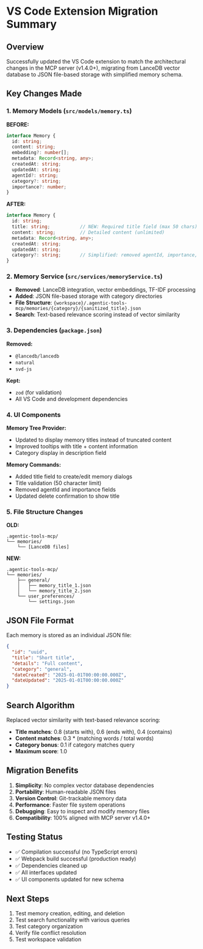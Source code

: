 # VS Code Extension Migration Summary

## Overview
Successfully updated the VS Code extension to match the architectural changes in the MCP server (v1.4.0+), migrating from LanceDB vector database to JSON file-based storage with simplified memory schema.

## Key Changes Made

### 1. Memory Models (`src/models/memory.ts`)
**BEFORE:**
```typescript
interface Memory {
  id: string;
  content: string;
  embedding?: number[];
  metadata: Record<string, any>;
  createdAt: string;
  updatedAt: string;
  agentId?: string;
  category?: string;
  importance?: number;
}
```

**AFTER:**
```typescript
interface Memory {
  id: string;
  title: string;           // NEW: Required title field (max 50 chars)
  content: string;         // Detailed content (unlimited)
  metadata: Record<string, any>;
  createdAt: string;
  updatedAt: string;
  category?: string;       // Simplified: removed agentId, importance, embedding
}
```

### 2. Memory Service (`src/services/memoryService.ts`)
- **Removed**: LanceDB integration, vector embeddings, TF-IDF processing
- **Added**: JSON file-based storage with category directories
- **File Structure**: `{workspace}/.agentic-tools-mcp/memories/{category}/{sanitized_title}.json`
- **Search**: Text-based relevance scoring instead of vector similarity

### 3. Dependencies (`package.json`)
**Removed:**
- `@lancedb/lancedb`
- `natural`
- `svd-js`

**Kept:**
- `zod` (for validation)
- All VS Code and development dependencies

### 4. UI Components
**Memory Tree Provider:**
- Updated to display memory titles instead of truncated content
- Improved tooltips with title + content information
- Category display in description field

**Memory Commands:**
- Added title field to create/edit memory dialogs
- Title validation (50 character limit)
- Removed agentId and importance fields
- Updated delete confirmation to show title

### 5. File Structure Changes
**OLD:**
```
.agentic-tools-mcp/
└── memories/
    └── [LanceDB files]
```

**NEW:**
```
.agentic-tools-mcp/
└── memories/
    ├── general/
    │   ├── memory_title_1.json
    │   └── memory_title_2.json
    └── user_preferences/
        └── settings.json
```

## JSON File Format
Each memory is stored as an individual JSON file:
```json
{
  "id": "uuid",
  "title": "Short title",
  "details": "Full content",
  "category": "general",
  "dateCreated": "2025-01-01T00:00:00.000Z",
  "dateUpdated": "2025-01-01T00:00:00.000Z"
}
```

## Search Algorithm
Replaced vector similarity with text-based relevance scoring:
- **Title matches**: 0.8 (starts with), 0.6 (ends with), 0.4 (contains)
- **Content matches**: 0.3 * (matching words / total words)
- **Category bonus**: 0.1 if category matches query
- **Maximum score**: 1.0

## Migration Benefits
1. **Simplicity**: No complex vector database dependencies
2. **Portability**: Human-readable JSON files
3. **Version Control**: Git-trackable memory data
4. **Performance**: Faster file system operations
5. **Debugging**: Easy to inspect and modify memory files
6. **Compatibility**: 100% aligned with MCP server v1.4.0+

## Testing Status
- ✅ Compilation successful (no TypeScript errors)
- ✅ Webpack build successful (production ready)
- ✅ Dependencies cleaned up
- ✅ All interfaces updated
- ✅ UI components updated for new schema

## Next Steps
1. Test memory creation, editing, and deletion
2. Test search functionality with various queries
3. Test category organization
4. Verify file conflict resolution
5. Test workspace validation

